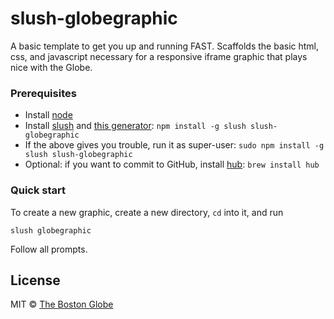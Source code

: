 # slush-globegraphic

A basic template to get you up and running FAST. Scaffolds the basic html, css, and javascript necessary for a responsive iframe graphic that plays nice with the Globe.

### Prerequisites

- Install [node](https://nodejs.org/en/)
- Install [slush](https://github.com/slushjs/slush) and [this generator](https://www.npmjs.com/package/slush-globegraphic): `npm install -g slush slush-globegraphic`
- If the above gives you trouble, run it as super-user: `sudo npm install -g slush slush-globegraphic`
- Optional: if you want to commit to GitHub, install [hub](https://github.com/github/hub): `brew install hub`

### Quick start
To create a new graphic, create a new directory, `cd` into it, and run
    
    slush globegraphic

Follow all prompts.

## License

MIT © [The Boston Globe](http://github.com/BostonGlobe)
